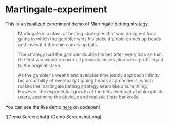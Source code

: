 # Martingale-experiment

This is a visualized experiment demo of Martingale betting strategy.

> Martingale is a class of betting strategies that was designed for a game in which the gambler wins his stake if a coin comes up heads and loses it if the coin comes up tails. 
>
> The strategy had the gambler double his bet after every loss so that the first win would recover all previous losses plus win a profit equal to the original stake.
>
> As the gambler's wealth and available time jointly approach infinity, his probability of eventually flipping heads approaches 1, which makes the martingale betting strategy seem like a sure thing. However, the exponential growth of the bets eventually bankrupts its users, assuming the obvious and realistic finite bankrolls.

You can see the live demo [here](https://codepen.io/HuCW/pen/MVzrpg) on codepen!

![Demo Screenshot](./Demo Screenshot.png)


